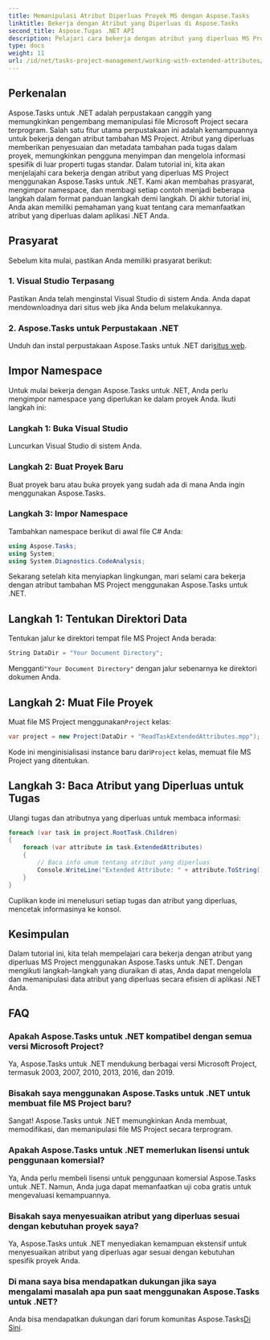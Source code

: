 ```yaml
---
title: Memanipulasi Atribut Diperluas Proyek MS dengan Aspose.Tasks
linktitle: Bekerja dengan Atribut yang Diperluas di Aspose.Tasks
second_title: Aspose.Tugas .NET API
description: Pelajari cara bekerja dengan atribut yang diperluas MS Project menggunakan Aspose.Tasks untuk .NET. Memanipulasi data tugas secara terprogram dengan mudah.
type: docs
weight: 11
url: /id/net/tasks-project-management/working-with-extended-attributes/
---
```

## Perkenalan
Aspose.Tasks untuk .NET adalah perpustakaan canggih yang memungkinkan pengembang memanipulasi file Microsoft Project secara terprogram. Salah satu fitur utama perpustakaan ini adalah kemampuannya untuk bekerja dengan atribut tambahan MS Project. Atribut yang diperluas memberikan penyesuaian dan metadata tambahan pada tugas dalam proyek, memungkinkan pengguna menyimpan dan mengelola informasi spesifik di luar properti tugas standar.
Dalam tutorial ini, kita akan menjelajahi cara bekerja dengan atribut yang diperluas MS Project menggunakan Aspose.Tasks untuk .NET. Kami akan membahas prasyarat, mengimpor namespace, dan membagi setiap contoh menjadi beberapa langkah dalam format panduan langkah demi langkah. Di akhir tutorial ini, Anda akan memiliki pemahaman yang kuat tentang cara memanfaatkan atribut yang diperluas dalam aplikasi .NET Anda.
## Prasyarat
Sebelum kita mulai, pastikan Anda memiliki prasyarat berikut:
### 1. Visual Studio Terpasang
Pastikan Anda telah menginstal Visual Studio di sistem Anda. Anda dapat mendownloadnya dari situs web jika Anda belum melakukannya.
### 2. Aspose.Tasks untuk Perpustakaan .NET
 Unduh dan instal perpustakaan Aspose.Tasks untuk .NET dari[situs web](https://releases.aspose.com/tasks/net/).

## Impor Namespace
Untuk mulai bekerja dengan Aspose.Tasks untuk .NET, Anda perlu mengimpor namespace yang diperlukan ke dalam proyek Anda. Ikuti langkah ini:
### Langkah 1: Buka Visual Studio
Luncurkan Visual Studio di sistem Anda.
### Langkah 2: Buat Proyek Baru
Buat proyek baru atau buka proyek yang sudah ada di mana Anda ingin menggunakan Aspose.Tasks.
### Langkah 3: Impor Namespace
Tambahkan namespace berikut di awal file C# Anda:
```csharp
using Aspose.Tasks;
using System;
using System.Diagnostics.CodeAnalysis;

```

Sekarang setelah kita menyiapkan lingkungan, mari selami cara bekerja dengan atribut tambahan MS Project menggunakan Aspose.Tasks untuk .NET.
## Langkah 1: Tentukan Direktori Data
Tentukan jalur ke direktori tempat file MS Project Anda berada:
```csharp
String DataDir = "Your Document Directory";
```
 Mengganti`"Your Document Directory"` dengan jalur sebenarnya ke direktori dokumen Anda.
## Langkah 2: Muat File Proyek
 Muat file MS Project menggunakan`Project` kelas:
```csharp
var project = new Project(DataDir + "ReadTaskExtendedAttributes.mpp");
```
 Kode ini menginisialisasi instance baru dari`Project` kelas, memuat file MS Project yang ditentukan.
## Langkah 3: Baca Atribut yang Diperluas untuk Tugas
Ulangi tugas dan atributnya yang diperluas untuk membaca informasi:
```csharp
foreach (var task in project.RootTask.Children)
{
    foreach (var attribute in task.ExtendedAttributes)
    {
        // Baca info umum tentang atribut yang diperluas
        Console.WriteLine("Extended Attribute: " + attribute.ToString());
    }
}
```
Cuplikan kode ini menelusuri setiap tugas dan atribut yang diperluas, mencetak informasinya ke konsol.

## Kesimpulan
Dalam tutorial ini, kita telah mempelajari cara bekerja dengan atribut yang diperluas MS Project menggunakan Aspose.Tasks untuk .NET. Dengan mengikuti langkah-langkah yang diuraikan di atas, Anda dapat mengelola dan memanipulasi data atribut yang diperluas secara efisien di aplikasi .NET Anda.
## FAQ
### Apakah Aspose.Tasks untuk .NET kompatibel dengan semua versi Microsoft Project?
Ya, Aspose.Tasks untuk .NET mendukung berbagai versi Microsoft Project, termasuk 2003, 2007, 2010, 2013, 2016, dan 2019.
### Bisakah saya menggunakan Aspose.Tasks untuk .NET untuk membuat file MS Project baru?
Sangat! Aspose.Tasks untuk .NET memungkinkan Anda membuat, memodifikasi, dan memanipulasi file MS Project secara terprogram.
### Apakah Aspose.Tasks untuk .NET memerlukan lisensi untuk penggunaan komersial?
Ya, Anda perlu membeli lisensi untuk penggunaan komersial Aspose.Tasks untuk .NET. Namun, Anda juga dapat memanfaatkan uji coba gratis untuk mengevaluasi kemampuannya.
### Bisakah saya menyesuaikan atribut yang diperluas sesuai dengan kebutuhan proyek saya?
Ya, Aspose.Tasks untuk .NET menyediakan kemampuan ekstensif untuk menyesuaikan atribut yang diperluas agar sesuai dengan kebutuhan spesifik proyek Anda.
### Di mana saya bisa mendapatkan dukungan jika saya mengalami masalah apa pun saat menggunakan Aspose.Tasks untuk .NET?
 Anda bisa mendapatkan dukungan dari forum komunitas Aspose.Tasks[Di Sini](https://forum.aspose.com/c/tasks/15).